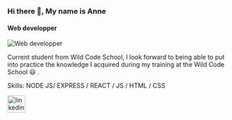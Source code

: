 ### Hi there 👋, My name is Anne
#### Web developper
![Web developper](https://media-exp1.licdn.com/dms/image/C4E16AQE2xWykyBYi6w/profile-displaybackgroundimage-shrink_350_1400/0/1627482068059?e=1637193600&v=beta&t=IqZAdFtP-Of0JQzMpl0mB61K8yv2ZE0l4VqYTZ6BZXs)

Current student from Wild Code School, I look forward to being able to put into practice the knowledge I acquired during my training at the Wild Code School 😃 .

Skills: NODE JS/ EXPRESS / REACT / JS / HTML / CSS

[<img src='https://cdn.jsdelivr.net/npm/simple-icons@3.0.1/icons/linkedin.svg' alt='linkedin' height='40'>](https://www.linkedin.com/in/anne-marziale-202545218/?locale=en_US)  

